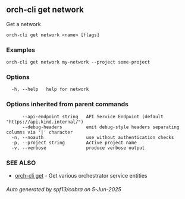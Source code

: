 ## orch-cli get network

Get a network

```
orch-cli get network <name> [flags]
```

### Examples

```
orch-cli get network my-network --project some-project
```

### Options

```
  -h, --help   help for network
```

### Options inherited from parent commands

```
      --api-endpoint string   API Service Endpoint (default "https://api.kind.internal/")
      --debug-headers         emit debug-style headers separating columns via '|' character
  -n, --noauth                use without authentication checks
  -p, --project string        Active project name
  -v, --verbose               produce verbose output
```

### SEE ALSO

* [orch-cli get](orch-cli_get.md)	 - Get various orchestrator service entities

###### Auto generated by spf13/cobra on 5-Jun-2025
